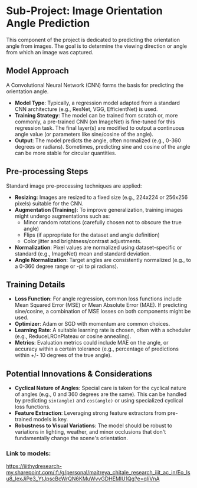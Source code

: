 # Sub-Project: Image Orientation Angle Prediction

This component of the project is dedicated to predicting the orientation angle from images. The goal is to determine the viewing direction or angle from which an image was captured.

## Model Approach

A Convolutional Neural Network (CNN) forms the basis for predicting the orientation angle.
- **Model Type**: Typically, a regression model adapted from a standard CNN architecture (e.g., ResNet, VGG, EfficientNet) is used.
- **Training Strategy**: The model can be trained from scratch or, more commonly, a pre-trained CNN (on ImageNet) is fine-tuned for this regression task. The final layer(s) are modified to output a continuous angle value (or parameters like sine/cosine of the angle).
- **Output**: The model predicts the angle, often normalized (e.g., 0-360 degrees or radians). Sometimes, predicting sine and cosine of the angle can be more stable for circular quantities.

## Pre-processing Steps

Standard image pre-processing techniques are applied:
- **Resizing**: Images are resized to a fixed size (e.g., 224x224 or 256x256 pixels) suitable for the CNN.
- **Augmentation (Training)**: To improve generalization, training images might undergo augmentations such as:
    - Minor random rotations (carefully chosen not to obscure the true angle)
    - Flips (if appropriate for the dataset and angle definition)
    - Color jitter and brightness/contrast adjustments.
- **Normalization**: Pixel values are normalized using dataset-specific or standard (e.g., ImageNet) mean and standard deviation.
- **Angle Normalization**: Target angles are consistently normalized (e.g., to a 0-360 degree range or -pi to pi radians).

## Training Details
- **Loss Function**: For angle regression, common loss functions include Mean Squared Error (MSE) or Mean Absolute Error (MAE). If predicting sine/cosine, a combination of MSE losses on both components might be used.
- **Optimizer**: Adam or SGD with momentum are common choices.
- **Learning Rate**: A suitable learning rate is chosen, often with a scheduler (e.g., ReduceLROnPlateau or cosine annealing).
- **Metrics**: Evaluation metrics could include MAE on the angle, or accuracy within a certain tolerance (e.g., percentage of predictions within +/- 10 degrees of the true angle).

## Potential Innovations & Considerations
- **Cyclical Nature of Angles**: Special care is taken for the cyclical nature of angles (e.g., 0 and 360 degrees are the same). This can be handled by predicting `sin(angle)` and `cos(angle)` or using specialized cyclical loss functions.
- **Feature Extraction**: Leveraging strong feature extractors from pre-trained models is key.
- **Robustness to Visual Variations**: The model should be robust to variations in lighting, weather, and minor occlusions that don't fundamentally change the scene's orientation.

### Link to models: 
https://iiithydresearch-my.sharepoint.com/:f:/g/personal/maitreya_chitale_research_iiit_ac_in/Eo_Isu8_IexJiPe3_YtJpscBcWrQN6KMuWvvGDHEMlU1Qg?e=qIiVnA
